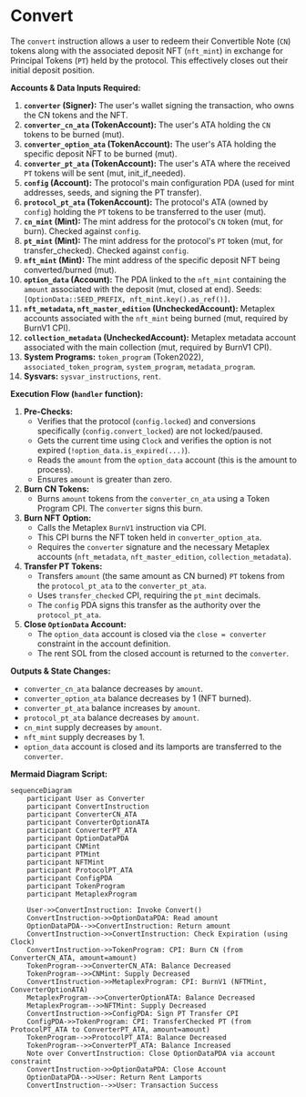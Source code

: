 # Convert

The `convert` instruction allows a user to redeem their Convertible Note (`CN`) tokens along with the associated deposit NFT (`nft_mint`) in exchange for Principal Tokens (`PT`) held by the protocol. This effectively closes out their initial deposit position.

**Accounts & Data Inputs Required:**

1. **`converter` (Signer):** The user's wallet signing the transaction, who owns the CN tokens and the NFT.
2. **`converter_cn_ata` (TokenAccount):** The user's ATA holding the `CN` tokens to be burned (mut).
3. **`converter_option_ata` (TokenAccount):** The user's ATA holding the specific deposit NFT to be burned (mut).
4. **`converter_pt_ata` (TokenAccount):** The user's ATA where the received `PT` tokens will be sent (mut, init_if_needed).
5. **`config` (Account<Config>):** The protocol's main configuration PDA (used for mint addresses, seeds, and signing the PT transfer).
6. **`protocol_pt_ata` (TokenAccount):** The protocol's ATA (owned by `config`) holding the `PT` tokens to be transferred to the user (mut).
7. **`cn_mint` (Mint):** The mint address for the protocol's `CN` token (mut, for burn). Checked against `config`.
8. **`pt_mint` (Mint):** The mint address for the protocol's `PT` token (mut, for transfer_checked). Checked against `config`.
9. **`nft_mint` (Mint):** The mint address of the specific deposit NFT being converted/burned (mut).
10. **`option_data` (Account<OptionData>):** The PDA linked to the `nft_mint` containing the `amount` associated with the deposit (mut, closed at end). Seeds: `[OptionData::SEED_PREFIX, nft_mint.key().as_ref()]`.
11. **`nft_metadata`, `nft_master_edition` (UncheckedAccount):** Metaplex accounts associated with the `nft_mint` being burned (mut, required by BurnV1 CPI).
12. **`collection_metadata` (UncheckedAccount):** Metaplex metadata account associated with the main collection (mut, required by BurnV1 CPI).
13. **System Programs:** `token_program` (Token2022), `associated_token_program`, `system_program`, `metadata_program`.
14. **Sysvars:** `sysvar_instructions`, `rent`.

**Execution Flow (`handler` function):**

1. **Pre-Checks:**
    * Verifies that the protocol (`config.locked`) and conversions specifically (`config.convert_locked`) are not locked/paused.
    * Gets the current time using `Clock` and verifies the option is not expired (`!option_data.is_expired(...)`).
    * Reads the `amount` from the `option_data` account (this is the amount to process).
    * Ensures `amount` is greater than zero.
2. **Burn CN Tokens:**
    * Burns `amount` tokens from the `converter_cn_ata` using a Token Program CPI. The `converter` signs this burn.
3. **Burn NFT Option:**
    * Calls the Metaplex `BurnV1` instruction via CPI.
    * This CPI burns the NFT token held in `converter_option_ata`.
    * Requires the `converter` signature and the necessary Metaplex accounts (`nft_metadata`, `nft_master_edition`, `collection_metadata`).
4. **Transfer PT Tokens:**
    * Transfers `amount` (the same amount as CN burned) `PT` tokens from the `protocol_pt_ata` to the `converter_pt_ata`.
    * Uses `transfer_checked` CPI, requiring the `pt_mint` decimals.
    * The `config` PDA signs this transfer as the authority over the `protocol_pt_ata`.
5. **Close `OptionData` Account:**
    * The `option_data` account is closed via the `close = converter` constraint in the account definition.
    * The rent SOL from the closed account is returned to the `converter`.

**Outputs & State Changes:**

* `converter_cn_ata` balance decreases by `amount`.
* `converter_option_ata` balance decreases by 1 (NFT burned).
* `converter_pt_ata` balance increases by `amount`.
* `protocol_pt_ata` balance decreases by `amount`.
* `cn_mint` supply decreases by `amount`.
* `nft_mint` supply decreases by 1.
* `option_data` account is closed and its lamports are transferred to the `converter`.

**Mermaid Diagram Script:**

```mermaid
sequenceDiagram
    participant User as Converter
    participant ConvertInstruction
    participant ConverterCN_ATA
    participant ConverterOptionATA
    participant ConverterPT_ATA
    participant OptionDataPDA
    participant CNMint
    participant PTMint
    participant NFTMint
    participant ProtocolPT_ATA
    participant ConfigPDA
    participant TokenProgram
    participant MetaplexProgram

    User->>ConvertInstruction: Invoke Convert()
    ConvertInstruction->>OptionDataPDA: Read amount
    OptionDataPDA-->>ConvertInstruction: Return amount
    ConvertInstruction->>ConvertInstruction: Check Expiration (using Clock)
    ConvertInstruction->>TokenProgram: CPI: Burn CN (from ConverterCN_ATA, amount=amount)
    TokenProgram-->>ConverterCN_ATA: Balance Decreased
    TokenProgram-->>CNMint: Supply Decreased
    ConvertInstruction->>MetaplexProgram: CPI: BurnV1 (NFTMint, ConverterOptionATA)
    MetaplexProgram-->>ConverterOptionATA: Balance Decreased
    MetaplexProgram-->>NFTMint: Supply Decreased
    ConvertInstruction->>ConfigPDA: Sign PT Transfer CPI
    ConfigPDA->>TokenProgram: CPI: TransferChecked PT (from ProtocolPT_ATA to ConverterPT_ATA, amount=amount)
    TokenProgram-->>ProtocolPT_ATA: Balance Decreased
    TokenProgram-->>ConverterPT_ATA: Balance Increased
    Note over ConvertInstruction: Close OptionDataPDA via account constraint
    ConvertInstruction->>OptionDataPDA: Close Account
    OptionDataPDA-->>User: Return Rent Lamports
    ConvertInstruction-->>User: Transaction Success
```
